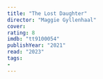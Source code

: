 ```yaml
---
title: "The Lost Daughter"
director: "Maggie Gyllenhaal"
cover: 
rating: 8
imdb: "tt9100054"
publishYear: "2021"
read: "2023"
tags:
- 
---
```

